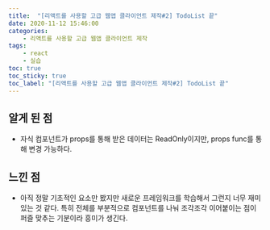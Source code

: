 ```yaml
---
title:  "[리액트를 사용할 고급 웹앱 클라이언트 제작#2] TodoList 끝"
date: 2020-11-12 15:46:00
categories:
    - 리액트를 사용할 고급 웹앱 클라이언트 제작
tags:
    - react
    - 실습
toc: true
toc_sticky: true
toc_label: "[리액트를 사용할 고급 웹앱 클라이언트 제작#2] TodoList 끝"
---
```


## 알게 된 점
- 자식 컴포넌트가 props를 통해 받은 데이터는 ReadOnly이지만,
  props func를 통해 변경 가능하다.

## 느낀 점
- 아직 정말 기초적인 요소만 봤지만 새로운 프레임워크를 학습해서 그런지 너무 재미있는 것 같다. 특히 전체를 부분적으로 컴포넌트를 나눠 조각조각 이어붙이는 점이 퍼즐 맞추는 기분이라 흥미가 생긴다.